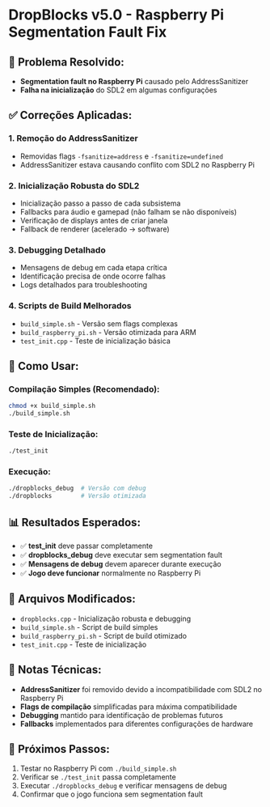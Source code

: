 # DropBlocks v5.0 - Raspberry Pi Segmentation Fault Fix

## 🐛 **Problema Resolvido:**
- **Segmentation fault no Raspberry Pi** causado pelo AddressSanitizer
- **Falha na inicialização** do SDL2 em algumas configurações

## ✅ **Correções Aplicadas:**

### 1. **Remoção do AddressSanitizer**
- Removidas flags `-fsanitize=address` e `-fsanitize=undefined`
- AddressSanitizer estava causando conflito com SDL2 no Raspberry Pi

### 2. **Inicialização Robusta do SDL2**
- Inicialização passo a passo de cada subsistema
- Fallbacks para áudio e gamepad (não falham se não disponíveis)
- Verificação de displays antes de criar janela
- Fallback de renderer (acelerado → software)

### 3. **Debugging Detalhado**
- Mensagens de debug em cada etapa crítica
- Identificação precisa de onde ocorre falhas
- Logs detalhados para troubleshooting

### 4. **Scripts de Build Melhorados**
- `build_simple.sh` - Versão sem flags complexas
- `build_raspberry_pi.sh` - Versão otimizada para ARM
- `test_init.cpp` - Teste de inicialização básica

## 🚀 **Como Usar:**

### **Compilação Simples (Recomendado):**
```bash
chmod +x build_simple.sh
./build_simple.sh
```

### **Teste de Inicialização:**
```bash
./test_init
```

### **Execução:**
```bash
./dropblocks_debug  # Versão com debug
./dropblocks        # Versão otimizada
```

## 📊 **Resultados Esperados:**

- ✅ **test_init** deve passar completamente
- ✅ **dropblocks_debug** deve executar sem segmentation fault
- ✅ **Mensagens de debug** devem aparecer durante execução
- ✅ **Jogo deve funcionar** normalmente no Raspberry Pi

## 🔧 **Arquivos Modificados:**

- `dropblocks.cpp` - Inicialização robusta e debugging
- `build_simple.sh` - Script de build simples
- `build_raspberry_pi.sh` - Script de build otimizado
- `test_init.cpp` - Teste de inicialização

## 📝 **Notas Técnicas:**

- **AddressSanitizer** foi removido devido a incompatibilidade com SDL2 no Raspberry Pi
- **Flags de compilação** simplificadas para máxima compatibilidade
- **Debugging** mantido para identificação de problemas futuros
- **Fallbacks** implementados para diferentes configurações de hardware

## 🎯 **Próximos Passos:**

1. Testar no Raspberry Pi com `./build_simple.sh`
2. Verificar se `./test_init` passa completamente
3. Executar `./dropblocks_debug` e verificar mensagens de debug
4. Confirmar que o jogo funciona sem segmentation fault
